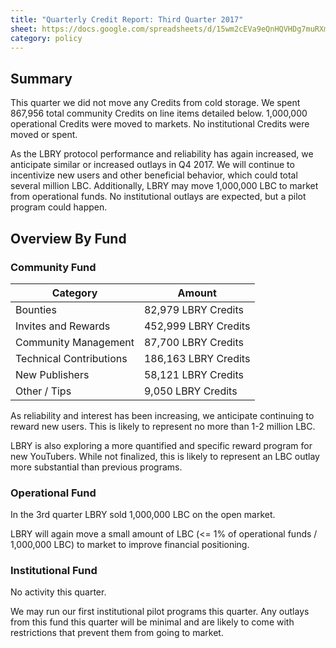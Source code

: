 ```yaml
---
title: "Quarterly Credit Report: Third Quarter 2017"
sheet: https://docs.google.com/spreadsheets/d/15wm2cEVa9eQnHQVHDg7muRXm1dzFXJ6ftqEJBuNixGM/edit?usp=sharing
category: policy
---
```


## Summary

This quarter we did not move any Credits from cold storage.  We spent 867,956 total community Credits on line items detailed below. 1,000,000 operational Credits were moved to markets.  No institutional Credits were moved or spent.

As the LBRY protocol performance and reliability has again increased, we anticipate similar or increased outlays in Q4 2017. We will continue to incentivize new users and other beneficial behavior, which could total several million LBC. Additionally, LBRY may move 1,000,000 LBC to market from operational funds. No institutional outlays are expected, but a pilot program could happen.

## Overview By Fund

### Community Fund

| Category | Amount |
|---|---|
| Bounties | 82,979 LBRY Credits |
| Invites and Rewards | 452,999 LBRY Credits |
| Community Management | 87,700 LBRY Credits |
| Technical Contributions | 186,163 LBRY Credits |
| New Publishers | 58,121 LBRY Credits |
| Other / Tips | 9,050 LBRY Credits |

As reliability and interest has been increasing, we anticipate continuing to reward new users. This is likely to represent no more than 1-2 million LBC.

LBRY is also exploring a more quantified and specific reward program for new YouTubers. While not finalized, this is likely to represent an LBC outlay more substantial than previous programs.

### Operational Fund

In the 3rd quarter LBRY sold 1,000,000 LBC on the open market.

LBRY will again move a small amount of LBC (<= 1% of operational funds / 1,000,000 LBC) to market to improve financial positioning.

### Institutional Fund

No activity this quarter.

We may run our first institutional pilot programs this quarter. Any outlays from this fund this quarter will be minimal and are likely to come with restrictions that prevent them from going to market.
